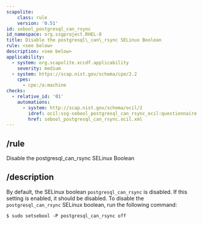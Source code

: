 ```yaml
---
scapolite:
    class: rule
    version: '0.51'
id: sebool_postgresql_can_rsync
id_namespace: org.ssgproject.RHEL-8
title: Disable the postgresql\_can\_rsync SELinux Boolean
rule: <see below>
description: <see below>
applicability:
  - system: org.scapolite.xccdf.applicability
    severity: medium
  - system: https://scap.nist.gov/schema/cpe/2.2
    cpes:
      - cpe:/a:machine
checks:
  - relative_id: '01'
    automations:
      - system: http://scap.nist.gov/schema/ocil/2
        idref: ocil:ssg-sebool_postgresql_can_rsync_ocil:questionnaire:1
        href: sebool_postgresql_can_rsync.ocil.xml
---
```



## /rule

Disable the postgresql\_can\_rsync SELinux Boolean

## /description

By
default, the SELinux boolean `postgresql_can_rsync` is disabled. If this
setting is enabled, it should be disabled. To disable the
`postgresql_can_rsync` SELinux boolean, run the following command:

``` 
$ sudo setsebool -P postgresql_can_rsync off
```
